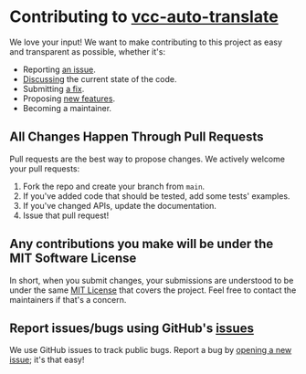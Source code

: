# Contributing to [vcc-auto-translate](https://github.com/gizmo-ds/vcc-auto-translate)

We love your input! We want to make contributing to this project as easy and transparent as possible, whether it's:

-   Reporting [an issue](https://github.com/gizmo-ds/vcc-auto-translate/issues/new?assignees=&labels=bug).
-   [Discussing](https://github.com/gizmo-ds/vcc-auto-translate/discussions) the current state of the code.
-   Submitting [a fix](https://github.com/gizmo-ds/vcc-auto-translate/compare).
-   Proposing [new features](https://github.com/gizmo-ds/vcc-auto-translate/issues/new?assignees=&labels=enhancement).
-   Becoming a maintainer.

## All Changes Happen Through Pull Requests

Pull requests are the best way to propose changes. We actively welcome your pull requests:

1.  Fork the repo and create your branch from `main`.
2.  If you've added code that should be tested, add some tests' examples.
3.  If you've changed APIs, update the documentation.
4.  Issue that pull request!

## Any contributions you make will be under the MIT Software License

In short, when you submit changes, your submissions are understood to be under the same [MIT License](https://choosealicense.com/licenses/mit/) that covers the project. Feel free to contact the maintainers if that's a concern.

## Report issues/bugs using GitHub's [issues](https://github.com/gizmo-ds/vcc-auto-translate/issues)

We use GitHub issues to track public bugs. Report a bug by [opening a new issue](https://github.com/gizmo-ds/vcc-auto-translate/issues/new/choose); it's that easy!
